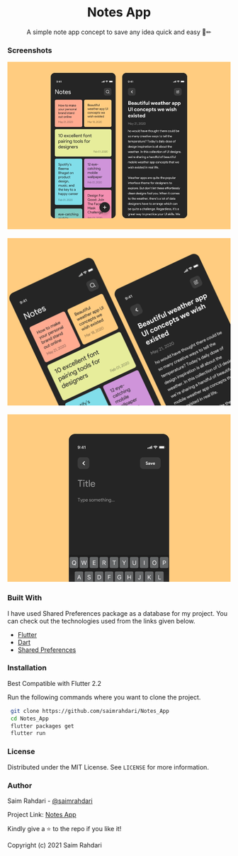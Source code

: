   <h1 align="center">Notes App</h1>

  <p align="center">
    A simple note app concept to save any idea quick and easy 📝✏
    <br />
  
### Screenshots
![](assets/images/1.png)
</br>
</br>
![](assets/images/2.png)
</br>
</br>
![](assets/images/3.png)

### Built With

I have used Shared Preferences package as a database for my project. You can check out the technologies used from the links given below.
* [Flutter](https://flutter.dev/)
* [Dart](https://dart.dev/)
* [Shared Preferences](https://pub.dev/packages/shared_preferences)


### Installation

Best Compatible with Flutter 2.2

Run the following commands where you want to clone the project.
   ```sh
    git clone https://github.com/saimrahdari/Notes_App
    cd Notes_App
    flutter packages get
    flutter run
   ```
  
### License

Distributed under the MIT License. See `LICENSE` for more information.

### Author

Saim Rahdari - [@saimrahdari](https://twitter.com/saimrahdari)

Project Link: [Notes App](https://github.com/saimrahdari/Notes_App)

Kindly give a ⭐ to the repo if you like it!

Copyright (c) 2021 Saim Rahdari
